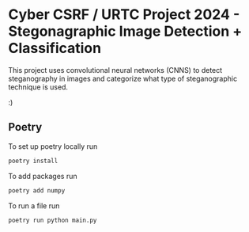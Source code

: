 # Cyber CSRF / URTC Project 2024 - Stegonagraphic Image Detection + Classification

This project uses convolutional neural networks (CNNS) to detect steganography in images and categorize what type of steganographic technique is used. 

:)

## Poetry
To set up poetry locally run
```bash
poetry install
```
To add packages run
```bash
poetry add numpy
```
To run a file run
```bash
poetry run python main.py
```